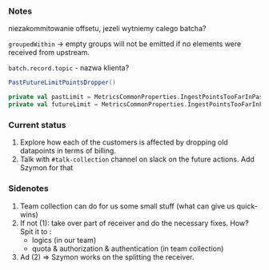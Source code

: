 ### Notes

niezakommitowanie offsetu, jezeli wytniemy calego batcha?


`groupedWithin` -> empty groups will not be emitted if no elements were received from upstream.

`batch.record.topic` - nazwa klienta?



```scala
PastFutureLimitPointsDropper()

private val pastLimit = MetricsCommonProperties.IngestPointsTooFarInPastLimit.get(customerId)
private val futureLimit = MetricsCommonProperties.IngestPointsTooFarInFutureLimit.get(customerId)
```


### Current status
1. Explore how each of the customers is affected by dropping old datapoints in terms of billing.
2. Talk with `#talk-collection` channel on slack on the future actions. Add Szymon for that


### Sidenotes
1. Team collection can do for us some small stuff (what can give us quick-wins)
2. If not (1): take over part of receiver and do the necessary fixes. How?
	Spit it to :
	- logics (in our team)
	- quota & authorization & authentication (in team collection)
3. Ad (2) => Szymon works on the splitting the receiver.


